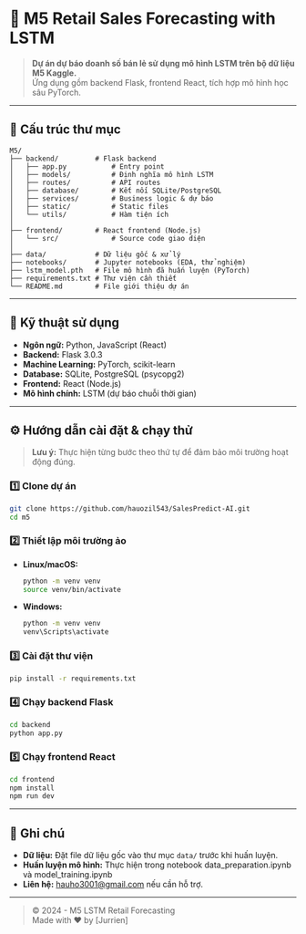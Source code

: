 # 🧠 M5 Retail Sales Forecasting with LSTM

> **Dự án dự báo doanh số bán lẻ sử dụng mô hình LSTM trên bộ dữ liệu M5 Kaggle.**  
> Ứng dụng gồm backend Flask, frontend React, tích hợp mô hình học sâu PyTorch.

---

## 📁 Cấu trúc thư mục

```
M5/
├── backend/         # Flask backend
│   ├── app.py           # Entry point
│   ├── models/          # Định nghĩa mô hình LSTM
│   ├── routes/          # API routes
│   ├── database/        # Kết nối SQLite/PostgreSQL
│   ├── services/        # Business logic & dự báo
│   ├── static/          # Static files
│   └── utils/           # Hàm tiện ích
│
├── frontend/        # React frontend (Node.js)
│   └── src/             # Source code giao diện
│
├── data/            # Dữ liệu gốc & xử lý
├── notebooks/       # Jupyter notebooks (EDA, thử nghiệm)
├── lstm_model.pth   # File mô hình đã huấn luyện (PyTorch)
├── requirements.txt # Thư viện cần thiết
└── README.md        # File giới thiệu dự án
```

---

## 🔧 Kỹ thuật sử dụng

- **Ngôn ngữ:** Python, JavaScript (React)
- **Backend:** Flask 3.0.3
- **Machine Learning:** PyTorch, scikit-learn
- **Database:** SQLite, PostgreSQL (psycopg2)
- **Frontend:** React (Node.js)
- **Mô hình chính:** LSTM (dự báo chuỗi thời gian)

---

## ⚙️ Hướng dẫn cài đặt & chạy thử

> **Lưu ý:** Thực hiện từng bước theo thứ tự để đảm bảo môi trường hoạt động đúng.

### 1️⃣ Clone dự án

```bash
git clone https://github.com/hauozil543/SalesPredict-AI.git
cd m5
```

### 2️⃣ Thiết lập môi trường ảo

- **Linux/macOS:**
    ```bash
    python -m venv venv
    source venv/bin/activate
    ```
- **Windows:**
    ```bash
    python -m venv venv
    venv\Scripts\activate
    ```

### 3️⃣ Cài đặt thư viện

```bash
pip install -r requirements.txt
```

### 4️⃣ Chạy backend Flask

```bash
cd backend
python app.py
```

### 5️⃣ Chạy frontend React

```bash
cd frontend
npm install
npm run dev
```

---

## 📝 Ghi chú

- **Dữ liệu:** Đặt file dữ liệu gốc vào thư mục `data/` trước khi huấn luyện.
- **Huấn luyện mô hình:** Thực hiện trong notebook data_preparation.ipynb và model_training.ipynb
- **Liên hệ:** hauho3001@gmail.com nếu cần hỗ trợ.

---

> © 2024 - M5 LSTM Retail Forecasting  
> Made with ❤️ by [Jurrien]
